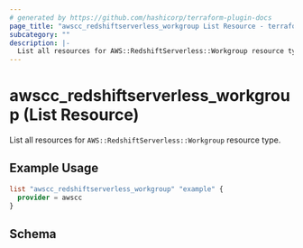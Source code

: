 ```yaml
---
# generated by https://github.com/hashicorp/terraform-plugin-docs
page_title: "awscc_redshiftserverless_workgroup List Resource - terraform-provider-awscc"
subcategory: ""
description: |-
  List all resources for AWS::RedshiftServerless::Workgroup resource type.
---
```


# awscc_redshiftserverless_workgroup (List Resource)

List all resources for `AWS::RedshiftServerless::Workgroup` resource type.

## Example Usage

```terraform
list "awscc_redshiftserverless_workgroup" "example" {
  provider = awscc
}
```

<!-- schema generated by tfplugindocs -->
## Schema
